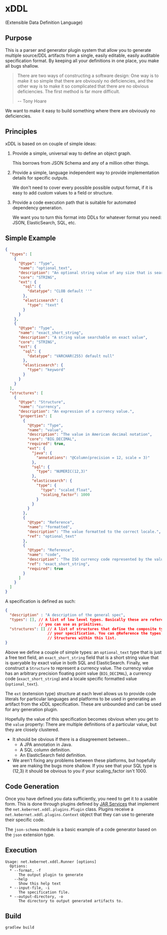 xDDL
====

(Extensible Data Definition Language)

Purpose
-------

This is a parser and generator plugin system that allow you to generate multiple source/DDL artifacts from a single, 
easily editable, easily auditable specification format. By keeping all your definitions in one place, you make all 
bugs shallow.

> There are two ways of constructing a software design: One way is to make it so simple that there are obviously no 
> deficiencies, and the other way is to make it so complicated that there are no obvious deficiencies. The first method
> is far more difficult.
>
> -- Tony Hoare

We want to make it easy to build something where there are obviously no deficiencies.

Principles
----------

xDDL is based on on couple of simple ideas:

  1. Provide a simple, universal way to define an object graph.
     
     This borrows from JSON Schema and any of a million other things.
  1. Provide a simple, language independent way to provide implementation details for specific outputs.
     
     We don't need to cover every possible possible output format, if it is easy to add custom values to a field or 
     structure.
     
  1. Provide a code execution path that is suitable for automated dependency generation.
  
     We want you to turn this format into DDLs for whatever format you need: JSON, ElasticSearch, SQL, etc.
     
Simple Example
--------------

```json
{
  "types": [
    {
      "@type": "Type",
      "name": "optional_text",
      "description": "An optional string value of any size that is searchable as text, not as a token value",
      "core": "STRING",
      "ext": {
        "sql": {
          "datatype": "CLOB default ''"
        },
        "elasticsearch": {
          "type": "text"
        }
      }
    },
    {
      "@type": "Type",
      "name": "exact_short_string",
      "description": "A string value searchable on exact value",
      "core": "STRING",
      "ext": {
        "sql": {
          "datatype": "VARCHAR(255) default null"
        },
        "elasticsearch": {
          "type": "keyword"
        }
      }
    }
  ],
  "structures": [
    {
      "@type": "Structure",
      "name": "currency",
      "description": "An expression of a currency value.",
      "properties": [
        {
          "@type": "Type",
          "name": "value",
          "description": "The value in American decimal notation",
          "core": "BIG_DECIMAL",
          "required": true,
          "ext": {
            "java": {
              "annotations": "@Column(precision = 12, scale = 3)"
            },
            "sql": {
              "type": "NUMERIC(12,3)"
            },
            "elasticsearch": {
              "type": {
                "type": "scaled_float",
                "scaling_factor": 1000
              }
            }
          }
        },
        {
          "@type": "Reference",
          "name": "formatted",
          "description": "The value formatted to the correct locale.",
          "ref": "optional_text"
        },
        {
          "@type": "Reference",
          "name": "code",
          "description": "The ISO currency code represented by the value",
          "ref": "exact_short_string",
          "required": true
        }
      ]
    }
  ]
}
```

A specification is defined as such: 

```json
{
  "description" : "A description of the general spec",
  "types": [], // A list of low level types. Basically these are references
               // you can use as primitives.
  "structures": [] // A list of structures that define the composite types of
                   // your specification. You can @Reference the types, or other
                   // Structures within this list.
}

```

Above we define a couple of simple types: an ``optional_text`` type that is just a free text field, an 
``exact_short_string`` field that is a short string value that is queryable by exact value in both SQL and 
ElasticSearch. Finally, we construct a ``Structure`` to represent a currency value. The currency value has an 
arbitrary precision floating point value (``BIG_DECIMAL``), a currency code (``exact_short_string``) and a locale 
specific formatted value (``optional_text``).

The ``ext`` (extension type) structure at each level allows us to provide code literals for particular languages and platforms to be
used in generating an artifact from the xDDL specification. These are unbounded and can be used for any generation 
plugin.

Hopefully the value of this specification becomes obvious when you get to the ``value`` property: There are multiple 
definitions of a particular value, but they are closely clustered.
 * It should be obvious if there is a disagreement between...
    * A JPA annotation in Java.
    * A SQL column definition.
    * An ElasticSearch field definition.
 * We aren't fixing any problems between these platforms, but hopefully we are making the bugs more shallow. If you see
   that your SQL type is (12,3) it should be obvious to you if your scaling_factor isn't 1000.
   
Code Generation
---------------

Once you have defined you data sufficiently, you need to get it to a usable form. This is done through plugins defined
by [JAR Services](https://docs.oracle.com/javase/7/docs/api/java/util/ServiceLoader.html) that implement the
``net.kebernet.xddl.plugins.Plugin`` class. Plugins receive a ``net.kebernet.xddl.plugins.Context`` object that they 
can use to generate their specific code.

The ``json-schema`` module is a basic example of a code generator based on the ``json`` extension type.

Execution
---------
```
Usage: net.kebernet.xddl.Runner [options]
  Options:
  * --format, -f
      The output plugin to generate
    --help
      Show this help text
  * --input-file, -i
      The specification file.
  * --output-directory, -o
      The directory to output generated artifacts to.

```

Build
-----

``gradlew build``
